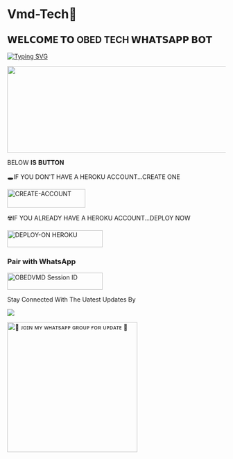 # Vmd-Tech🦃 
## 𝗪𝗘𝗟𝗖𝗢𝗠E 𝗧𝗢 OBED TECH 𝗪𝗛𝗔𝗧𝗦𝗔𝗣𝗣 𝗕𝗢𝗧

[![Typing SVG](https://readme-typing-svg.herokuapp.com?font=Rockstar-ExtraBold&size=30&pause=1000&color=red&center=true&vCenter=true&width=350&height=50&lines=`🩸⃟༑༑OBED`🩸⃟༑༑+TECH+BOT+`🩸⃟༑༑)](https://git.io/typing-svg)

<p align="centre"><img src="https://files.catbox.moe/f70978.jpg" width="900" height="200" />


 BELOW 𝐈𝐒 𝐁𝐔𝐓𝐓𝐎𝐍

   🕳IF YOU DON'T HAVE A HEROKU ACCOUNT...CREATE ONE
   
   <a href="https://signup.heroku.com/"><img title="CREATE-ACCOUNT" src="https://img.shields.io/badge/CREATE-ACCOUNT-h?color=purple&style=for-the-badge&logo=heroku" width="180" height="43.45"/></a></p>


   ☢️IF YOU ALREADY HAVE A HEROKU ACCOUNT...DEPLOY NOW

 <a href="https://dashboard.heroku.com/new?template=https://github.com/Trippleo1802/Kicked"><img title="DEPLOY-ON HEROKU" src="https://img.shields.io/badge/DEPLOY-ON HEROKU-h?color=purple&style=for-the-badge&logo=heroku" width="220" height="38.45"/></a></p> 


### Pair with WhatsApp
  <div align="left">
    <a href="https://session1234-76aeb9a87df0.herokuapp.com/">
        <img title="OBEDVMD Session ID" src="https://img.shields.io/badge/GET%20SESSION-FF5733?style=for-the-badge&logo=msi&logoColor=white" width="220" height="38.45" />
    </a> 


   Stay Connected With The Uatest Updates By
   <br>

<a><img src='https://i.imgur.com/LyHic3i.gif'/>

<a href="https://whatsapp.com/channel/0029Vb46YKVGehEEbFN3jH3I"><img src="https://img.shields.io/badge/%F0%9F%8E%89%20ᴊᴏɪɴ%20ᴏᴜʀ%20ᴡʜᴀᴛsᴀᴘᴘ%20ᴄʜᴀɴɴᴇʟ-red" alt="🔰 ᴊᴏɪɴ ᴍʏ ᴡʜᴀᴛsᴀᴘᴘ ɢʀᴏᴜᴘ ғᴏʀ ᴜᴘᴅᴀᴛᴇ 🔰" width="300"></a>
</div>

 
